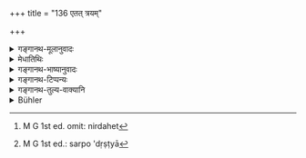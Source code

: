 +++
title = "136 एतत् त्रयम्"

+++

<details><summary>गङ्गानथ-मूलानुवादः</summary>

Because these three, when despised, may destroy the man,—therefore, the intelligent man shall never despise these three.—(136)
</details>

<details><summary>मेधातिथिः</summary>

**निर्दहेत्**[^२१०] अवमन्तारं **पुरुषम्** । **त्रयम् अवमानितम्** । क्षत्रियः सर्पो दृष्ट्या[^२११] शक्त्या, ब्राह्मणो जपहोमैर् अदृष्टेन च दोषेण । **तस्माद् एतत् त्रयं नित्यम्** इत्य् उपसंहारः । विधाय दोषदर्शनं पुनर् उपसंहारो यत्नेन परिहारार्थः । यत्नातिशयाच् च प्रायश्चित्ते गौरवम् अप्य् अनुमीयते ॥ ४.१३६ ॥


[^२११]:
     M G 1st ed.: sarpo 'dṛṣṭyā


[^२१०]:
     M G 1st ed. omit: nirdahet
</details>

<details><summary>गङ्गानथ-भाष्यानुवादः</summary>

‘*The man*’—*i.e*., he who does the despising.

‘*These three, when despised*.’—The Kṣatriya and the. snake destroy a man with their visible (physical) power, while the *Brāhmaṇa* does it by means of incantations and oblations, as also by means of the spiritual wrong involved in his ill-treatment.

‘*Therefore these three* &c.’—This sums up the whole thing. Having indicated the evil involved, the Author has added this summing up, with a view to show that what is here mentioned is to be avoided with special care; and from the great care thus enjoined it follows that the act here prohibited involves a correspondingly serious Expiatory Rite also.—(136)
</details>

<details><summary>गङ्गानथ-टिप्पन्यः</summary>

This verse is quoted in *Aparārka* (p. 194).
</details>

<details><summary>गङ्गानथ-तुल्य-वाक्यानि</summary>

**(verses 4.135-136)  
**

See Comparative notes for [Verse
4.135].
</details>

<details><summary>Bühler</summary>

136	Because these three, when treated with disrespect, may utterly destroy him; hence a wise man must never despise them.
</details>

